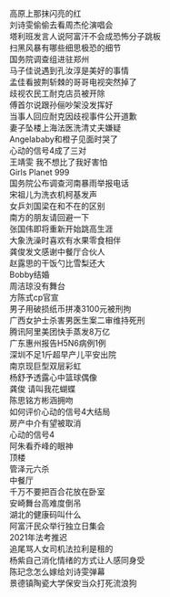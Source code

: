 高原上那抹闪亮的红  
刘诗雯偷偷去看周杰伦演唱会  
塔利班发言人说阿富汗不会成恐怖分子跳板  
扫黑风暴有哪些细思极恐的细节  
国务院调查组进驻郑州  
马子佳说遇到孔汝淳是美好的事情  
孟佳看披荆斩棘的哥哥电视突然掉了  
歧视农民工耐克店员被开除  
傅首尔说跟孙俪吵架没发挥好  
当事人回应耐克因歧视事件公开道歉  
妻子坠楼上海法医洗清丈夫嫌疑  
Angelababy和橙子见面时哭了  
心动的信号4成了三对  
王靖雯 我不想比了我好害怕  
Girls Planet 999  
国务院公布调查河南暴雨举报电话  
宋祖儿为洗衣机柯基发声  
女乒刘国梁在和不在的区别  
南方的朋友请回避一下  
张国伟即将重新开始跳高生涯  
大象洗澡时喜欢有水果零食相伴  
龚俊发文感谢中餐厅合伙人  
赵露思的干饭勺比雪梨还大  
Bobby结婚  
周洁琼没有舞台  
方陈式cp官宣  
男子用破损纸币拼凑3100元被刑拘  
广西女护士杀害男医生案二审维持死刑  
腾讯阿里美团快手蒸发8万亿  
广东惠州报告H5N6病例1例  
深圳不足1斤超早产儿平安出院  
南京现巨型双层彩虹  
杨舒予透露心中篮球偶像  
龚俊 请叫我花蝴蝶  
陈思铭方彬涵拥吻  
如何评价心动的信号4大结局  
房产中介有望被取消  
心动的信号4  
阿朱看乔峰的眼神  
顶楼  
管泽元六杀  
中餐厅  
千万不要把百合花放在卧室  
安崎舞台高难度倒吊  
湖北的健康码叫什么  
阿富汗民众举行独立日集会  
2021年法考推迟  
追尾骂人女司机法拉利是租的  
杨紫自己消化情绪的方式让人感同身受  
陈玘念怎么嫁给刘诗雯弹幕  
景德镇陶瓷大学保安当众打死流浪狗  
